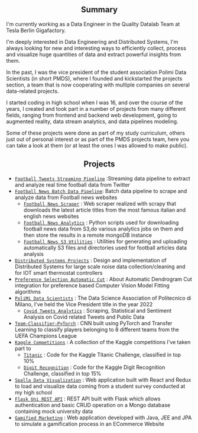 <h2 align="center"> Summary</h2>
I'm currently working as a Data Engineer in the Quality Datalab Team at Tesla Berlin Gigafactory.

<br/>

I'm deeply interested in Data Engineering and Distributed Systems, I'm always looking for new and interesting ways to efficiently collect, process and visualize huge quantities of data and extract powerful insights from them.

In the past, I was the vice president of the student association Polimi Data Scientists (in short PMDS), where I founded and kickstarted the projects section, a team that is now cooperating with multiple companies on several data-related projects.

I started coding in high school when I was 16, and over the course of the years, I created and took part in a number of projects from many different fields, ranging from frontend and backend web development, going to augmented reality, data stream analytics, and data pipelines modeling.  

Some of these projects were done as part of my study curriculum, others just out of personal interest or as part of the PMDS projects team, here you can take a look at them (or at least the ones I was allowed to make public).
&nbsp;
<h2 align="center"> Projects</h2>


* [`Football Tweets Streaming Pipeline`](https://github.com/AlessandroMessori/Football-Twitter-Streaming) :Streaming data pipeline to extract and analyze real time football data from Twitter
* [`Football News Batch Data Pipeline`](https://github.com/AlessandroMessori/Football-Airflow-Scheduler): Batch data pipeline to scrape and analyze data from Football news websites
    * [`Football News Scraper`](https://github.com/AlessandroMessori/Football-Scraper) :  Web scraper realized with scrapy that downloads the latest article titles from the most famous italian and english news websites
    * [`Football News Analytics`](https://github.com/AlessandroMessori/Football-News-Analytics) : Python scripts used for downloading football news data from S3,do various analytics jobs on them and then store the results in a remote mongoDB instance
    * [`Football News S3 Utilities`](https://github.com/AlessandroMessori/Football-S3-Utils) : Utilities for generating and uploading automatically S3 files and directories used for football articles data analysis
* [`Distributed Systems Projects`](https://github.com/AlessandroMessori/MTDS-Projects) : Design and implementation of Distributed Systems for large scale noise data collection/cleaning and for IOT smart thermostat controllers
* [`Preference Selection Automatic Cut`](https://github.com/AlessandroMessori/Preference-Selection-Automatic-Cut) : About
Automatic Dendrogram Cut integration for preference based Computer Vision Model Fitting algorithms
* [`PoliMi Data Scientists`](https://polimidatascientists.it/) : The Data Science Association of Politecnico di Milano, I've held the Vice President title in the year 2022
    * [`Covid Tweets Analytics`](https://github.com/PolimiDataScientists/PMDS-Twitter-Analysis) : Scraping, Statistical and Sentiment Analysis on Covid related Tweets and Public Data
* [`Team-Classifier-PyTorch`](https://github.com/AlessandroMessori/Team-Classifier-PyTorch) : CNN built using PyTorch and Transfer Learning to classify players belonging to 8 different teams from the UEFA Champions League
* [`Kaggle Competitions`](https://www.kaggle.com/) : A collection of the Kaggle competitions I've taken part to
    * [`Titanic`](https://github.com/AlessandroMessori/Kaggle-Titanic) : Code for the Kaggle Titanic Challenge, classified in top 10%
    * [`Digit Recognition`](https://github.com/AlessandroMessori/Kaggle-Digit-Recognition) : Code for the Kaggle Digit Recognition Challenge, classified in top 15%
* [`Spalla Data Visualization`](https://github.com/AlessandroMessori/Spalla-Data-Visualization) : Web application built with React and Redux to load and visualize data coming from a student survey conducted at my high school
* [`Flask Uni REST API`](https://github.com/AlessandroMessori/Flask-Uni-API) : REST API built with Flask which allows authentication and basic CRUD operation on a Mongo database containing mock university data
* [`Gamified Marketing`](https://github.com/AlessandroMessori/GamifiedMarketing) : Web application developed with Java, JEE and JPA to simulate a gamification process in an ECommerce Website

